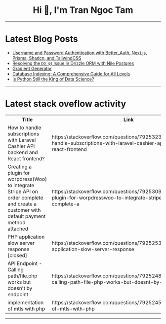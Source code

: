 <h1 align="center">Hi 👋, I'm Tran Ngoc Tam</h1>

---

# Latest Blog Posts 
<!-- BLOG-POST-LIST:START -->
- [Username and Password Authentication with Better_Auth, Next.js, Prisma, Shadcn, and TailwindCSS](https://dev.to/daanish2003/username-and-password-authentication-with-betterauth-nextjs-prisma-shadcn-and-tailwindcss-1hc6)
- [Resolving the `DO $$` Issue in Drizzle ORM with Nile Postgres](https://dev.to/jacksonkasi/resolving-the-do-issue-in-drizzle-orm-with-nile-postgres-1lni)
- [Gradient Generator](https://dev.to/pinky057/updated-gradient-generator-1217)
- [Database Indexing: A Comprehensive Guide for All Levels](https://dev.to/iamcymentho/database-indexing-a-comprehensive-guide-for-all-levels-1b3m)
- [Is Python Still the King of Data Science?](https://dev.to/lonare/is-python-still-the-king-of-data-science-55n)
<!-- BLOG-POST-LIST:END -->

---

# Latest stack oveflow activity
<table>
  <tr><th>Title</th><th>Link</th></tr>
  <!-- STACKOVERFLOW:START --><tr><td>How to handle subscriptions with Laravel Cashier API backend and React frontend?</td><td>https://stackoverflow.com/questions/79253235/how-to-handle-subscriptions-with-laravel-cashier-api-backend-and-react-frontend</td></tr><tr><td>Creating a plugin for worpdress&lpar;Woo&rpar; to integrate Stripe API on order complete and create a customer with default payment method attached</td><td>https://stackoverflow.com/questions/79253099/creating-a-plugin-for-worpdresswoo-to-integrate-stripe-api-on-order-complete-a</td></tr><tr><td>PHP application slow server response [closed]</td><td>https://stackoverflow.com/questions/79252537/php-application-slow-server-response</td></tr><tr><td>API Endpoint - Calling path/file.php works but doesn&#39;t by endpoint</td><td>https://stackoverflow.com/questions/79252482/api-endpoint-calling-path-file-php-works-but-doesnt-by-endpoint</td></tr><tr><td>implementation of mtls with php</td><td>https://stackoverflow.com/questions/79252451/implementation-of-mtls-with-php</td></tr><!-- STACKOVERFLOW:END -->
</table>

---


